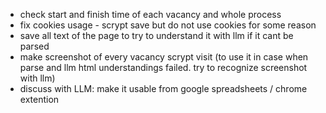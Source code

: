 - check start and finish time of each vacancy and whole process
- fix cookies usage - scrypt save but do not use cookies for some reason
- save all text of the page to try to understand it with llm if it cant be parsed
- make screenshot of every vacancy scrypt visit (to use it in case when parse and llm html understandings failed. try to recognize screenshot with llm)
- discuss with LLM: make it usable from google spreadsheets / chrome extention
